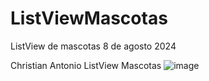 # ListViewMascotas
ListView de mascotas 8 de agosto 2024

Christian Antonio ListView Mascotas
![image](https://github.com/user-attachments/assets/ef6995d7-cbb6-4c65-994c-3af3e539863b)
